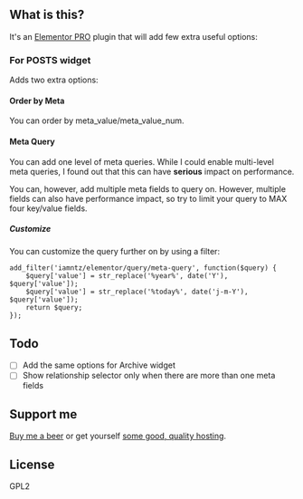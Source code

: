 ## What is this?
It's an [Elementor PRO][elementor] plugin that will add few extra useful options:

### For POSTS widget

Adds two extra options:

#### Order by Meta
You can order by meta_value/meta_value_num.

#### Meta Query
You can add one level of meta queries. While I could enable multi-level meta queries, I found out that this can have **serious** impact on performance.

You can, however, add multiple meta fields to query on. However, multiple fields can also have performance impact, so try to limit your query to MAX four key/value fields.

##### Customize
You can customize the query further on by using a filter:

```
add_filter('iamntz/elementor/query/meta-query', function($query) {
    $query['value'] = str_replace('%year%', date('Y'), $query['value']);
    $query['value'] = str_replace('%today%', date('j-m-Y'), $query['value']);
    return $query;
});
```

## Todo

- [ ] Add the same options for Archive widget
- [ ] Show relationship selector only when there are more than one meta fields
 
## Support me
[Buy me a beer][beer] or get yourself [some good, quality hosting][hosting].

## License
GPL2

[elementor]: https://elementor.com/?ref=1321
[beer]: https://www.paypal.me/iamntz/5
[hosting]: https://m.do.co/c/c95a44d0e992